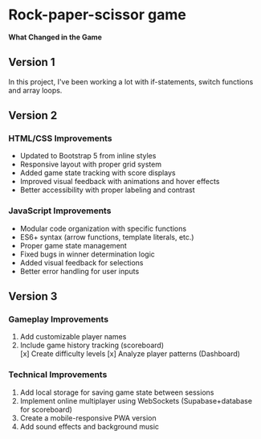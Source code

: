 # Rock-paper-scissor game
**What Changed in the Game**
## Version 1
In this project, I've been working a lot with if-statements, switch functions and array loops.

## Version 2
### HTML/CSS Improvements

* Updated to Bootstrap 5 from inline styles  
* Responsive layout with proper grid system  
* Added game state tracking with score displays  
* Improved visual feedback with animations and hover effects  
* Better accessibility with proper labeling and contrast

### JavaScript Improvements

* Modular code organization with specific functions  
* ES6+ syntax (arrow functions, template literals, etc.)  
* Proper game state management  
* Fixed bugs in winner determination logic  
* Added visual feedback for selections  
* Better error handling for user inputs

## Version 3
### Gameplay Improvements

1. Add customizable player names  
2. Include game history tracking (scoreboard)  
[x] Create difficulty levels 
[x] Analyze player patterns (Dashboard)

### Technical Improvements

1. Add local storage for saving game state between sessions  
2. Implement online multiplayer using WebSockets (Supabase+database for scoreboard)  
3. Create a mobile-responsive PWA version  
4. Add sound effects and background music  